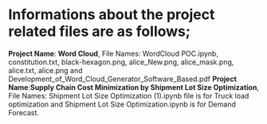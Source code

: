# Informations about the project related files are as follows; 
**Project Name**: **Word Cloud**, File Names: WordCloud POC.ipynb, constitution.txt, black-hexagon.png, alice_New.png, alice_mask.png, alice.txt, alice.png and Development_of_Word_Cloud_Generator_Software_Based.pdf
**Project Name**:**Supply Chain Cost Minimization by Shipment Lot Size Optimization**, File Names: Shipment Lot Size Optimization (1).ipynb file is for Truck load optimization and Shipment Lot Size Optimization.ipynb is for Demand Forecast.
